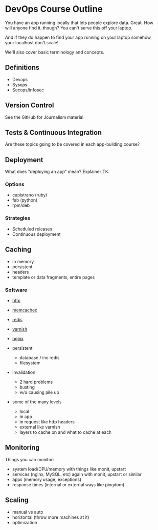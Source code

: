 # DevOps Course Outline

You have an app running locally that lets people explore data. Great. How will anyone find it, though?  You can't serve this off your laptop.

And if they do happen to find your app running on your laptop somehow, your localhost don't scale!

We'll also cover basic terminology and concepts.

## Definitions

* Devops
* Sysops
* Secops/infosec

## Version Control

See the GitHub for Journalism material.

## Tests & Continuous Integration

Are these topics going to be covered in each app-building course?

## Deployment

What does "deploying an app" mean? Explainer TK.

### Options

* capistrano (ruby)
* fab (python)
* rpm/deb

### Strategies

* Scheduled releases
* Continuous deployment

## Caching

* in memory
* persistent
* headers
* template or data fragments, entire pages

### Software

* [http](https://github.com/rtomayko/rack-cache)
* [memcached](http://memcached.org/)
* [redis](http://redis.io)
* [varnish](https://www.varnish-cache.org/)
* [nginx](http://nosql.mypopescu.com/post/17651985814/high-performance-rails-caching-with-redis-and-nginx)

* persistent
  * database / inc redis
  * filesystem

* invalidation
  * 2 hard problems
  * busting
  * w/o causing pile up

* some of the many levels
  * local
  * in app
  * in request like http headers
  * external like varnish
  * layers to cache on and what to cache at each

## Monitoring

Things you can monitor:

* system load/CPU/memory with things like monit, upstart
* services (nginx, MySQL, etc) again with monit, upstart or similar
* apps (memory usage, exceptions)
* response times (internal or external ways like pingdom)

## Scaling

  * manual vs auto
  * horizontal (throw more machines at it)
  * optimization
